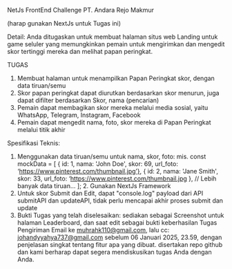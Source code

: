 NetJs FrontEnd Challenge PT. Andara Rejo Makmur

(harap gunakan NextJs untuk Tugas ini)

Detail: Anda ditugaskan untuk membuat halaman situs web Landing untuk game seluler yang memungkinkan pemain untuk mengirimkan dan mengedit skor tertinggi mereka dan melihat papan peringkat.

TUGAS
1. Membuat halaman untuk menampilkan Papan Peringkat skor, dengan data tiruan/semu
2. Skor papan peringkat dapat diurutkan berdasarkan skor menurun, juga dapat difilter berdasarkan Skor, nama (pencarian)
3. Pemain dapat membagikan skor mereka melalui media sosial, yaitu WhatsApp, Telegram, Instagram, Facebook
4. Pemain dapat mengedit nama, foto, skor mereka di Papan Peringkat melalui titik akhir


Spesifikasi Teknis:
1. Menggunakan data tiruan/semu untuk nama, skor, foto:
mis. const mockData = [
{ id: 1, nama: 'John Doe', skor: 69, url_foto: ‘https://www.pinterest.com/thumbnail.jpg’},
{ id: 2, nama: 'Jane Smith', skor: 33, url_foto: ‘https://www.pinterest.com/thumbnail.jpg },
// Lebih banyak data tiruan...
]; 2. Gunakan NextJs Framework
3. Untuk skor Submit dan Edit, dapat "console.log" payload dari API submitAPI dan updateAPI, tidak perlu mencapai akhir proses submit dan update
4. Bukti Tugas yang telah diselesaikan:
sediakan sebagai Screenshot untuk halaman Leaderboard, dan saat edit sebagai bukti keberhasilan Tugas Pengiriman
Email ke muhrahk110@gmail.com, lalu cc: johandyyahya737@gmail.com sebelum 06 Januari 2025, 23.59, dengan penjelasan singkat tentang fitur apa yang dibuat. disertakan repo github dan kami berharap dapat segera mendiskusikan tugas Anda dengan Anda.